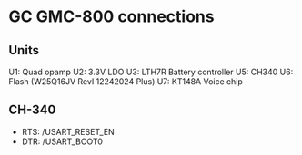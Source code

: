 # GC GMC-800 connections

## Units

U1: Quad opamp
U2: 3.3V LDO
U3: LTH7R Battery controller
U5: CH340
U6: Flash (W25Q16JV RevI 12242024 Plus)
U7: KT148A Voice chip

## CH-340

* RTS: /USART_RESET_EN
* DTR: /USART_BOOT0
